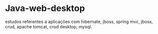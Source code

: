 # Java-web-desktop
estudos referentes a aplicações com hibernate, jboss, spring mvc, jboss, crud, apache tomcat, crud desktop, mysql.


